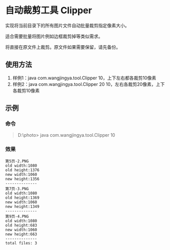 # 自动裁剪工具 Clipper

实现将当前目录下的所有图片文件自动批量裁剪指定像素大小。

适合需要批量将图片例如边框裁剪掉等类似需求。

将直接在原文件上裁剪。原文件如果需要保留，请先备份。

## 使用方法
1. 样例1：java com.wangjingya.tool.Clipper 10，上下左右都各裁剪10像素
2. 样例2：java com.wangjingya.tool.Clipper 20 10，左右各裁剪20像素，上下各裁剪10像素

## 示例
### 命令
> D:\photo\> java com.wangjingya.tool.Clipper 10

### 效果
```text
第5页-2.PNG
old width:1080
old height:1376
new width:1060
new height:1356
--------------
第7页-3.PNG
old width:1080
old height:1369
new width:1060
new height:1349
--------------
第9页-4.PNG
old width:1080
old height:683
new width:1060
new height:663
--------------
total files: 3
```